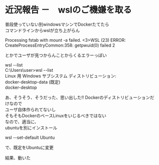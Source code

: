 # 近況報告 －　wslのご機嫌を取る

普段使っていない別windowsマシンでDockerたてたら  
コマンドラインからwslが立ち上がらん  

Processing fstab with mount -a failed.
<3>WSL (23) ERROR: CreateProcessEntryCommon:358: getpwuid(0) failed 2

とかでユーザが見つからんことからくるエラーっぽい

wsl --list  
C:\Users\user>wsl --list  
Linux 用 Windows サブシステム ディストリビューション:  
docker-desktop-data (既定)  
docker-desktop  

あ、そうそう、そうだった、思い出した!!
Dockerのディストリビューションだけなので  
ユーザ自体作られてないし  
そもそもDockerのベースLinuxをいじるべきではない  
なので、適当に、  
ubuntuを別にインストール  

wsl --set-default Ubuntu

で、既定をUbuntuに変更

結果、動いた




